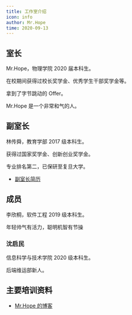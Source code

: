 ```yaml
---
title: 工作室介绍
icon: info
author: Mr.Hope
time: 2020-09-13
---
```


## 室长

Mr.Hope，物理学院 2020 届本科生。

在校期间获得过校长奖学金、优秀学生干部奖学金等。

拿到了字节跳动的 Offer。

Mr.Hope 是一个非常和气的人。

## 副室长

林传舜，教育学部 2017 级本科生。

获得过国家奖学金、创新创业奖学金。

专业排名第二，已保研至复旦大学。

- [副室长简历](/file/林传舜简历.pdf)

## 成员

李欣桐，软件工程 2019 级本科生。

年轻帅气有活力，聪明机智有节操

### 沈启民

信息科学与技术学院 2020 级本科生。

后端维运部新人。

## 主要培训资料

- [Mr.Hope 的博客](blog.md)

